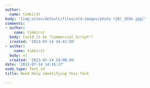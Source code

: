 ```yaml
---
author:
  name: timkirst
body: '[img:sites/default/files/old-images/photo (10)_3594.jpg]'
comments:
- author:
    name: timkirst
  body: Could it be "Commercial Script"?
  created: '2013-07-14 14:41:58'
- author:
    name: timkirst
  body: =)
  created: '2013-07-14 19:08:49'
date: '2013-07-14 14:16:27'
node_type: font_id
title: Need Help identifying this font

---
```

